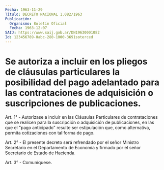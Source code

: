 ```yaml
---
Fecha: 1963-11-29
Título: DECRETO NACIONAL 1.082/1963
Publicación:
  Organismo: Boletín Oficial
  Fecha: 1963-12-07
SAIJ: https://www.saij.gob.ar/DN19630001082
Id: 123456789-0abc-280-1000-3691soterced
---
```

# Se autoriza a incluir en los pliegos de cláusulas particulares la posibilidad del pago adelantado para las contrataciones de adquisición o suscripciones de publicaciones.

<a id="1"></a>
Art. 1° - Autorízase a incluir en las Cláusulas Particulares de contrataciones que se realicen para la suscripción o adquisición de publicaciones, en las que el "pago anticipado" resulte ser estipulación que, como alternativa, permita cotizaciones con tal forma de pago.

<a id="2"></a>
Art. 2° - El presente decreto será refrendado por el señor Ministro Secretario en el Departamento de Economía y firmado por el señor Secretario de Estado de Hacienda.

<a id="3"></a>
Art. 3° - Comuníquese.